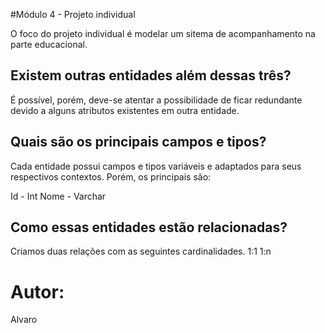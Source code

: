 #Módulo 4 - Projeto individual

O foco do projeto individual é modelar um sitema de acompanhamento na parte educacional.

## Existem outras entidades além dessas três?

É possível, porém, deve-se atentar a possibilidade de ficar redundante devido a alguns atributos existentes em outra entidade.

## Quais são os principais campos e tipos?
Cada entidade possui campos e tipos variáveis e adaptados para seus respectivos contextos. Porém, os principais são:

Id - Int
Nome - Varchar

## Como essas entidades estão relacionadas?

Criamos duas relações com as seguintes cardinalidades. 
1:1 
1:n

# Autor:

Alvaro
